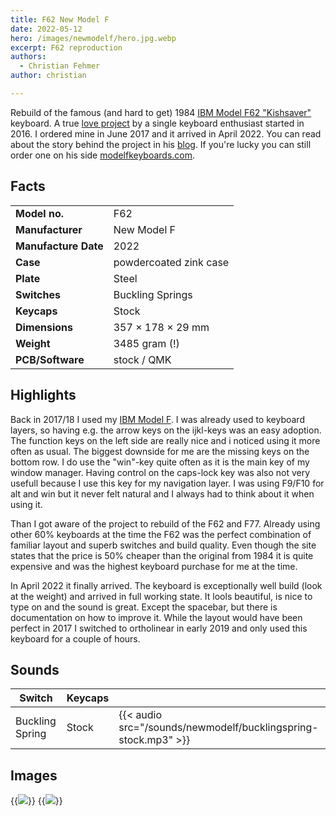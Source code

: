 ```yaml
---
title: F62 New Model F
date: 2022-05-12
hero: /images/newmodelf/hero.jpg.webp
excerpt: F62 reproduction
authors:
  - Christian Fehmer
author: christian

---
```


Rebuild of the famous (and hard to get) 1984 [IBM Model F62 "Kishsaver"](https://www.youtube.com/watch?v=nlbbBvS8wVY) keyboard. A true [love project](https://www.modelfkeyboards.com/about/) by a single keyboard enthusiast started in 2016. I ordered mine in June 2017 and it arrived in April 2022. You can read about the story behind the project in his [blog](https://www.modelfkeyboards.com/blog/). If you're lucky you can still order one on his side [modelfkeyboards.com](https://www.modelfkeyboards.com/).


## Facts 

| | |
|---------------------|-----------------------------------------------------------------------------------------------|
| **Model no.** | F62 |
| **Manufacturer** | New Model F |
| **Manufacture Date** | 2022 |
| **Case** | powdercoated zink case |
| **Plate** | Steel |
| **Switches** | Buckling Springs |
| **Keycaps** | Stock |
| **Dimensions** | 357 × 178 × 29 mm |
| **Weight** | 3485 gram (!) |
| **PCB/Software** | stock / QMK |


## Highlights

Back in 2017/18 I used my [IBM Model F](/post/2020-04-03-ibm-5150-model-f-xt/). I was already used to keyboard layers, so having e.g. the arrow keys on the ijkl-keys was an easy adoption. The function keys on the left side are really nice and i noticed using it more often as usual. The biggest downside for me are the missing keys on the bottom row. I do use the "win"-key quite often as it is the main key of my window manager. Having control on the caps-lock key was also not very usefull because I use this key for my navigation layer. I was using F9/F10 for alt and win but it never felt natural and I always had to think about it when using it.

Than I got aware of the project to rebuild of the F62 and F77. Already using other 60% keyboards at the time the F62 was the perfect combination of familiar layout and superb switches and build quality. Even though the site states that the price is 50% cheaper than the original from 1984 it is quite expensive and was the highest keyboard purchase for me at the time. 

In April 2022 it finally arrived. The keyboard is exceptionally well build (look at the weight) and arrived in full working state. It lools beautiful, is nice to type on and the sound is great. Except the spacebar, but there is documentation on how to improve it. While the layout would have been perfect in 2017 I switched to ortholinear in early 2019 and only used this keyboard for a couple of hours. 

## Sounds

| Switch | Keycaps ||
|----------|-----------|--|
| Buckling Spring | Stock | {{< audio src="/sounds/newmodelf/bucklingspring-stock.mp3" >}} 

## Images
{{<image src="images/newmodelf/1.jpg.webp" >}}
{{<image src="images/newmodelf/2.jpg.webp" >}}